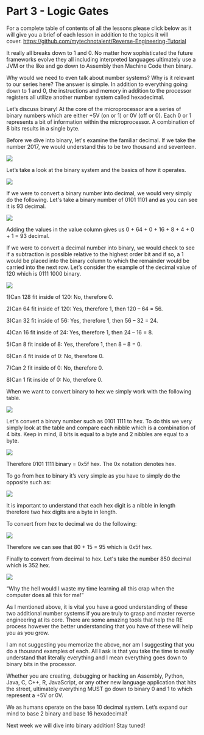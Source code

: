 # Part 3 - Logic Gates

For a complete table of contents of all the lessons please click below as it will give you a brief of each lesson in addition to the topics it will cover.&nbsp;https://github.com/mytechnotalent/Reverse-Engineering-Tutorial

It really all breaks down to 1 and 0.&nbsp;No matter how sophisticated the future frameworks evolve they all including interpreted languages ultimately use a JVM or the like and go down to Assembly then Machine Code then binary.

Why would we need to even talk about number systems?&nbsp;Why is it relevant to our series here?&nbsp;The answer is simple.&nbsp;In addition to everything going down to 1 and 0, the instructions and memory in addition to the processor registers all utilize another number system called hexadecimal.&nbsp;

Let’s discuss binary!&nbsp;At the core of the microprocessor are a series of binary numbers which are either +5V (on or 1) or 0V (off or 0). Each 0 or 1 represents a bit of information within the microprocessor. A combination of 8 bits results in a single byte.

Before we dive into binary, let's examine the familiar decimal. If we take the number 2017, we would understand this to be two thousand and seventeen.

<div class="slate-resizable-image-embed slate-image-embed__resize-full-width"><img src="https://media-exp1.licdn.com/dms/image/C4E12AQHJ1PK-SjcDNA/article-inline_image-shrink_1000_1488/0/1536316029655?e=1614211200&amp;v=beta&amp;t=YQZceMYASwEqGdqEKKMM18aaZWzPMJpy8xGsQ3LaQk8"/></div>

Let’s take a look at the binary system and the basics of how it operates.

<div class="slate-resizable-image-embed slate-image-embed__resize-full-width"><img src="https://media-exp1.licdn.com/dms/image/C4E12AQH0ueH_RT-RHQ/article-inline_image-shrink_1000_1488/0/1536316062694?e=1614211200&amp;v=beta&amp;t=l4NqvmlvMiEN8MZQIyZl0ysZsEYLwadVXyjjqg-AP-E"/></div>

If we were to convert a binary number into decimal, we would very simply do the following. Let's take a binary number of 0101 1101 and as you can see it is 93 decimal.

<div class="slate-resizable-image-embed slate-image-embed__resize-full-width"><img src="https://media-exp1.licdn.com/dms/image/C4E12AQEH0p2hrjO9vw/article-inline_image-shrink_1000_1488/0/1536316087192?e=1614211200&amp;v=beta&amp;t=-4P5Ihn_IpSZAhOsQWYFYYkKuq6icIBardWJP5PXwJE"/></div>

Adding the values in the value column gives us 0 + 64 + 0 + 16 + 8 + 4 + 0 + 1 = 93 decimal.

If we were to convert a decimal number into binary, we would check to see if a subtraction is possible relative to the highest order bit and if so, a 1 would be placed into the binary column to which the remainder would be carried into the next row. Let’s consider the example of the decimal value of 120 which is 0111 1000 binary.

<div class="slate-resizable-image-embed slate-image-embed__resize-full-width"><img src="https://media-exp1.licdn.com/dms/image/C4E12AQFY5t0vGQyhLw/article-inline_image-shrink_1000_1488/0/1536316117407?e=1614211200&amp;v=beta&amp;t=mCDDsWw-bWAOdqdIqWH4H7MSDeArVYIfmZER8hXzKeQ"/></div>

1)Can 128 fit inside of 120: No, therefore 0.

2)Can 64 fit inside of 120: Yes, therefore 1, then 120 – 64 = 56.

3)Can 32 fit inside of 56: Yes, therefore 1, then 56 – 32 = 24.

4)Can 16 fit inside of 24: Yes, therefore 1, then 24 – 16 = 8.

5)Can 8 fit inside of 8: Yes, therefore 1, then 8 – 8 = 0.

6)Can 4 fit inside of 0: No, therefore 0.

7)Can 2 fit inside of 0: No, therefore 0.

8)Can 1 fit inside of 0: No, therefore 0.

When we want to convert binary to hex we simply work with the following table.

<div class="slate-resizable-image-embed slate-image-embed__resize-full-width"><img src="https://media-exp1.licdn.com/dms/image/C4E12AQFuTb7LujnI6A/article-inline_image-shrink_1500_2232/0/1536316179552?e=1614211200&amp;v=beta&amp;t=szQjmJEVOEzI7-Q6uzeaLwI9kyG7U-6Eajf6uO5Ts74"/></div>

Let's convert a binary number such as 0101 1111 to hex. To do this we very simply look at the table and compare each nibble which is a combination of 4 bits. Keep in mind, 8 bits is equal to a byte and 2 nibbles are equal to a byte.

<div class="slate-resizable-image-embed slate-image-embed__resize-full-width"><img src="https://media-exp1.licdn.com/dms/image/C4E12AQENVZuP5YbCkg/article-inline_image-shrink_1000_1488/0/1536316203991?e=1614211200&amp;v=beta&amp;t=6fEsCCv3cOTZTMw8O45YqQIUdHco1p1eOe20jSCE7bc"/></div>

Therefore 0101 1111 binary = 0x5f hex. The 0x notation denotes hex.

To go from hex to binary it’s very simple as you have to simply do the opposite such as:

<div class="slate-resizable-image-embed slate-image-embed__resize-full-width"><img src="https://media-exp1.licdn.com/dms/image/C4E12AQFTcyNOLfnAuA/article-inline_image-shrink_1000_1488/0/1536316238835?e=1614211200&amp;v=beta&amp;t=LFc74eOOf1UCLQoNp_a08-JLb13fyBKmUitcXi4fdkU"/></div>

It is important to understand that each hex digit is a nibble in length therefore two hex digits are a byte in length.

To convert from hex to decimal we do the following:

<div class="slate-resizable-image-embed slate-image-embed__resize-full-width"><img src="https://media-exp1.licdn.com/dms/image/C4E12AQFV0gKzFGOViw/article-inline_image-shrink_1000_1488/0/1536316267782?e=1614211200&amp;v=beta&amp;t=IRuXDXvmvFfcLKi2y1-o5gE9Czr8Hfao1Beaf82Q72s"/></div>

Therefore we can see that 80 + 15 = 95 which is 0x5f hex.

Finally to convert from decimal to hex. Let's take the number 850 decimal which is 352 hex.

<div class="slate-resizable-image-embed slate-image-embed__resize-full-width"><img src="https://media-exp1.licdn.com/dms/image/C4E12AQGgOr2cmhGCLg/article-inline_image-shrink_1000_1488/0/1536316294127?e=1614211200&amp;v=beta&amp;t=0p_qtjoEJfqSOzJ9h6U24TJKFM4a8Q4qdG6xzjdOIbU"/></div>

“Why the hell would I waste my time learning all this crap when the computer does all this for me!”

As I mentioned above, it is vital you have a good understanding of these two additional number systems if you are truly to grasp and master reverse engineering at its core.&nbsp;There are some amazing tools that help the RE process however the better understanding that you have of these will help you as you grow.

I am not suggesting you memorize the above, nor am I suggesting that you do a thousand examples of each. All I ask is that you take the time to really understand that literally everything and I mean everything goes down to binary bits in the processor.

Whether you are creating, debugging or hacking an Assembly, Python, Java, C, C++, R, JavaScript, or any other new language application that hits the street, ultimately everything MUST go down to binary 0 and 1 to which represent a +5V or 0V.

We as humans operate on the base 10 decimal system.&nbsp;Let’s expand our mind to base 2 binary and base 16 hexadecimal!

Next week we will dive into binary addition! Stay tuned!